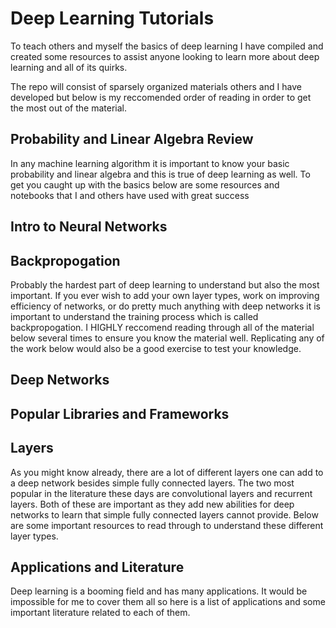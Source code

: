 # Deep Learning Tutorials

To teach others and myself the basics of deep learning I have compiled and created some resources to assist anyone looking to learn more about deep learning and all of its quirks. 

The repo will consist of sparsely organized materials others and I have developed but below is my reccomended order of reading in order to get the most out of the material.

## Probability and Linear Algebra Review
In any machine learning algorithm it is important to know your basic probability and linear algebra and this is true of deep learning as well. To get you caught up with the basics below are some resources and notebooks that I and others have used with great success

## Intro to Neural Networks

## Backpropogation
Probably the hardest part of deep learning to understand but also the most important. If you ever wish to add your own layer types, work on improving efficiency of networks, or do pretty much anything with deep networks it is important to understand the training process which is called backpropogation. I HIGHLY reccomend reading through all of the material below several times to ensure you know the material well. Replicating any of the work below would also be a good exercise to test your knowledge.

## Deep Networks

## Popular Libraries and Frameworks

## Layers
As you might know already, there are a lot of different layers one can add to a deep network besides simple fully connected layers. The two most popular in the literature these days are convolutional layers and recurrent layers. Both of these are important as they add new abilities for deep networks to learn that simple fully connected layers cannot provide. Below are some important resources to read through to understand these different layer types.

## Applications and Literature
Deep learning is a booming field and has many applications. It would be impossible for me to cover them all so here is a list of applications and some important literature related to each of them.